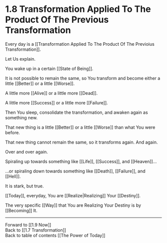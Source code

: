 # 1.8 Transformation Applied To The Product Of The Previous Transformation
Every day is a [[Transformation Applied To The Product Of The Previoius Transformation]]. 

Let Us explain. 

You wake up in a certain [[State of Being]]. 

It is not possible to remain the same, so You transform and become either a little [[Better]] or a little [[Worse]]. 

A little more [[Alive]] or a little more [[Dead]]. 

A little more [[Success]] or a little more [[Failure]]. 

Then You sleep, consolidate the transformation, and awaken again as something new. 

That new thing is a little [[Better]] or a little [[Worse]] than what You were before. 

That new thing cannot remain the same, so it transforms again. And again. 

Over and over again. 

Spiraling up towards something like [[Life]], [[Success]], and [[Heaven]]…

…or spiraling down towards something like [[Death]], [[Failure]], and [[Hell]]. 

It is stark, but true. 

[[Today]], everyday, You are [[Realize|Realizing]] Your [[Destiny]].

The very specific [[Way]] that You are Realizing Your Destiny is by [[Becoming]] It. 

___

Forward to [[1.9 Now]]  
Back to [[1.7 Transformation]]  
Back to table of contents [[The Power of Today]]  

